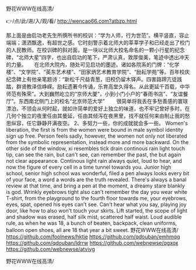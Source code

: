 
野花WWW在线高清/




👉/点/此/进/入/观/看/ http://wencao66.com?atbzp.html




那上面是由启功老先生所撰所书的校训：“学为人师，行为世范”。横平竖直，容止端端；潇洒飘逸，有超世之感。它时刻警示着北师大的莘莘学子和已经走出了校门的人民教师。在校训碑的斜对面，是一块以北师大校名命名的一颗小行星的纪念碑，“北师大星”四字，也出自启功的笔下，严肃认真，敦厚俊美，笔迹中透出冲天的力量。　　在北师大院内，随处可见启功的墨迹。诸如各院系的门牌：“化学楼”、“文学院”、“英东艺术楼”、“田家炳艺术教育学院”、“励耘学苑”等。百年校庆纪念碑上有他亲笔题诗：“新松千尺益青葱，旧校仍留木铎声。四害路蹄亢徒践踏，群贤教泽信峥嵘。励耘遗著今传诵，乐育高堂久得名。从此更延千百载，中华师范有殊荣”。大到巍然屹立的“京师大厦”，小到小门小户的“春雨书店”、“友谊餐厅”。东西南北侧门上的校名“北京师范大学”
　　很简单将我丢在多愁善感的寰球漂泊，不领会从何时起，就如许简单的爱好上独立的味道，也不牢记曾好多时，在几何个独立的夜里任由其曼延，任由其倾泻在夜黑里，找不就任何来由制止我的愁思纵容，任它静静开满夜空。
	2、多努力一些，你的成就就会多一些。
Women's liberation, the first is from the women were bound in male symbol identity sign up free.
Person feels sadly, however, the women not only not liberated from the symbolic representation, instead more and more backward.
On the other side of the window, xi resembles tick drain continous rain light touch tip, can see the rain, but can't see, can remember the past, the but again not clear appearance.
Continous light rain always quiet, loud to hear, and now the figure of every cell in a time tunnel towards you.
Junior high school, senior high school was wonderful, filed a pen always looks every bit of your face, a word a words are the truth revealed.
There's always a banal review at that time, and bring a pen at the moment, a dreamy stare blankly is god.
Wrinkly eyebrows tight also can't remember the day you wear white T-shirt, from the playground to the fourth floor towards me, your eyebrows, eyes, spat, opened his eyes can't see.
Can't hear what you say, playing joy door, like how to also won't touch your skirts.
Lift started, the scope of light and shadow was erased, half silk mist, scattered half waist.
Loud audible rule, as when he was 18, a bunch of beaten, backpack, clean uniforms, balloon open shoes, all are 18 that year a bit sweet.
野花WWW在线高清/ https://github.com/foolnews/hktie
https://github.com/qdouban/emhmqg
https://github.com/qdouban/ldrrw
https://github.com/webnewse/qgxox
https://github.com/webnewse/atvivg





野花WWW在线高清/
